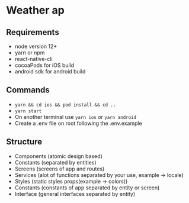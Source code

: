 # Weather ap

## Requirements

- node version 12+
- yarn or npm
- react-native-cli
- cocoaPods for iOS build
- android sdk for android build

## Commands

- `yarn && cd ios && pod install && cd ..`
- `yarn start`
- On another terminal use `yarn ios` or `yarn android`
- Create a .env file on root following the .env.example

## Structure

- Components (atomic design based)
- Constants (separated by entities)
- Screens (screens of app and routes)
- Services (alot of functions separated by your use, example -> locale)
- Styles (static styles props(example -> colors))
- Constants (constants of app separated by entity or screen)
- Interface (general interfaces separated by entity)
